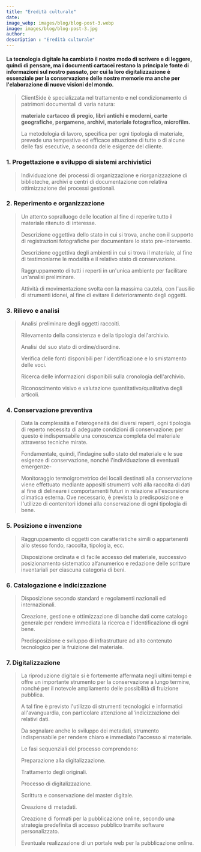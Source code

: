 ```yaml
---
title: "Eredità culturale"
date:
image_webp: images/blog/blog-post-3.webp
image: images/blog/blog-post-3.jpg
author:
description : "Eredità culturale"
---
```


#### La tecnologia digitale ha cambiato il nostro modo di scrivere e di leggere, quindi di pensare, ma i documenti cartacei restano la principale fonte di informazioni sul nostro passato, per cui la loro digitalizzazione è essenziale per la conservazione delle nostre memorie ma anche per l'elaborazione di nuove visioni del mondo.

> ClientSide è specializzata nel trattamento e nel condizionamento di patrimoni documentali di varia natura:
>
> **materiale cartaceo di pregio, libri antichi e moderni, carte geografiche, pergamene, archivi, materiale fotografico, microfilm.**
>
> La metodologia di lavoro, specifica per ogni tipologia di materiale, prevede una tempestiva ed efficace attuazione di tutte o di alcune delle fasi esecutive, a seconda delle esigenze del cliente.

### 1. Progettazione e sviluppo di sistemi archivistici

> Individuazione dei processi di organizzazione e riorganizzazione di biblioteche, archivi e centri di documentazione con relativa ottimizzazione dei processi gestionali.

### 2. Reperimento e organizzazione

> Un attento sopralluogo delle location al fine di reperire tutto il materiale ritenuto di interesse.
>
> Descrizione oggettiva dello stato in cui si trova, anche con il supporto di registrazioni fotografiche per documentare lo stato pre-intervento.
>
> Descrizione oggettiva degli ambienti in cui si trova il materiale, al fine di testimoniarne le modalità e il relativo stato di conservazione.
>
> Raggruppamento di tutti i reperti in un'unica ambiente per facilitare un'analisi preliminare.
>
> Attività di movimentazione svolta con la massima cautela, con l'ausilio di strumenti idonei, al fine di evitare il deterioramento degli oggetti.

### 3. Rilievo e analisi

> Analisi preliminare degli oggetti raccolti.
>
> Rilevamento della consistenza e della tipologia dell'archivio.
>
> Analisi del suo stato di ordine/disordine.
>
> Verifica delle fonti disponibili per l'identificazione e lo smistamento delle voci.
>
> Ricerca delle informazioni disponibili sulla cronologia dell'archivio.
>
> Riconoscimento visivo e valutazione quantitativo/qualitativa degli articoli.

### 4. Conservazione preventiva

> Data la complessità e l'eterogeneità dei diversi reperti, ogni tipologia di reperto necessita di adeguate condizioni di conservazione: per questo è indispensabile una conoscenza completa del materiale attraverso tecniche mirate.
>
> Fondamentale, quindi, l'indagine sullo stato del materiale e le sue esigenze di conservazione, nonché l'individuazione di eventuali emergenze-
>
> Monitoraggio termoigrometrico dei locali destinati alla conservazione viene effettuato mediante appositi strumenti volti alla raccolta di dati al fine di delineare i comportamenti futuri in relazione all'escursione climatica esterna. Ove necessario, è prevista la predisposizione e l'utilizzo di contenitori idonei alla conservazione di ogni tipologia di bene.

### 5. Posizione e invenzione

> Raggruppamento di oggetti con caratteristiche simili o appartenenti allo stesso fondo, raccolta, tipologia, ecc.
>
> Disposizione ordinata e di facile accesso del materiale, successivo posizionamento sistematico alfanumerico e redazione delle scritture inventariali per ciascuna categoria di beni.

### 6. Catalogazione e indicizzazione

> Disposizione secondo standard e regolamenti nazionali ed internazionali.
>
> Creazione, gestione e ottimizzazione di banche dati come catalogo generale per rendere immediata la ricerca e l'identificazione di ogni bene.
>
> Predisposizione e sviluppo di infrastrutture ad alto contenuto tecnologico per la fruizione del materiale.

### 7. Digitalizzazione

> La riproduzione digitale si è fortemente affermata negli ultimi tempi e offre un importante strumento per la conservazione a lungo termine, nonché per il notevole ampliamento delle possibilità di fruizione pubblica.
>
> A tal fine è previsto l'utilizzo di strumenti tecnologici e informatici all'avanguardia, con particolare attenzione all'indicizzazione dei relativi dati.
>
> Da segnalare anche lo sviluppo dei metadati, strumento indispensabile per rendere chiaro e immediato l'accesso al materiale.
>
> Le fasi sequenziali del processo comprendono:
>
> Preparazione alla digitalizzazione.
>
> Trattamento degli originali.
>
> Processo di digitalizzazione.
>
> Scrittura e conservazione del master digitale.
>
> Creazione di metadati.
>
> Creazione di formati per la pubblicazione online, secondo una strategia predefinita di accesso pubblico tramite software personalizzato.
>
> Eventuale realizzazione di un portale web per la pubblicazione online.
